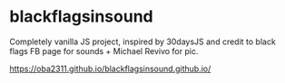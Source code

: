 # blackflagsinsound

Completely vanilla JS project, inspired by 30daysJS and credit to black flags FB page for sounds + Michael Revivo for pic.

https://oba2311.github.io/blackflagsinsound.github.io/